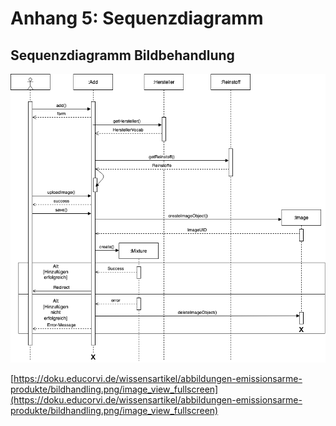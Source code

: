 # Anhang 5: Sequenzdiagramm 

## Sequenzdiagramm Bildbehandlung 

![Sequenzdiagramm Bildbehandlung](images/bildhandling.png "Sequenzdiagramm Bildbehandlung")

[https://doku.educorvi.de/wissensartikel/abbildungen-emissionsarme-produkte/bildhandling.png/image_view_fullscreen](https://doku.educorvi.de/wissensartikel/abbildungen-emissionsarme-produkte/bildhandling.png/image_view_fullscreen)
